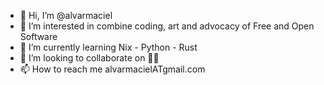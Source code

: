 - 👋 Hi, I’m @alvarmaciel
- 👀 I’m interested in combine coding, art and advocacy of Free and Open Software
- 🌱 I’m currently learning Nix - Python - Rust
- 💞️ I’m looking to collaborate on 🤷‍♂️
- 📫 How to reach me alvarmacielATgmail.com

<!---
alvarmaciel/alvarmaciel is a ✨ special ✨ repository because its `README.md` (this file) appears on your GitHub profile.
You can click the Preview link to take a look at your changes.
--->
